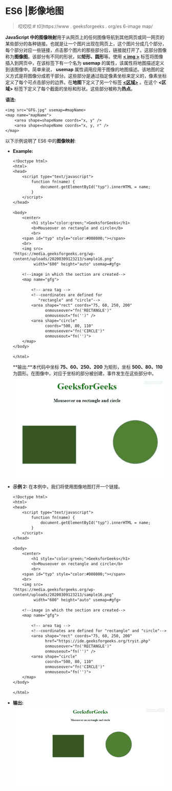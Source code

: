 # ES6 |影像地图

> 哎哎哎:# t0]https://www . geeksforgeeks . org/es 6-image map/

**JavaScript 中的图像映射**用于从网页上的任何图像导航到其他网页或同一网页的某些部分的各种链接。也就是让一个图片出现在网页上，这个图片分成几个部分，每个部分对应一些链接，点击那个图片的那些部分后，链接就打开了。这部分图像称为**图像图**。该部分有不同的形状，如**矩形、圆形**等。使用 **[< img >](https://www.geeksforgeeks.org/html-images/)** 标签将图像插入到网页中，在该标签下有一个名为 **usemap** 的属性，该属性将地图描述定义到该图像中。简单来说， **usemap** 属性调用应用于图像的地图描述。该地图的定义方式是将图像分成若干部分。这些部分是通过指定像素坐标来定义的，像素坐标定义了每个可点击部分的边界。在**地图**下定义了另一个标签 **[<区域>](https://www.geeksforgeeks.org/html-area-tag/)** 。在这个 **<区域>** 标签下定义了每个截面的坐标和形状。这些部分被称为**热点**。

**语法:**

```
<img src="GFG.jpg" usemap=#mapName>
<map name="mapName">
    <area shape=shapeName coords="x, y" />
    <area shape=shapeName coords="x, y, r" />
</map>
```

以下示例说明了 ES6 中的**图像映射**:

*   **Example:**

    ```
    <!Doctype html>
    <html>
    <head>
        <script type="text/javascript">
            function fn(name) {
                document.getElementById("typ").innerHTML = name;
            }
        </script>
    </head>

    <body>
        <center>
            <h1 style="color:green;">GeeksforGeeks</h1>
            <b>Mouseover on rectangle and circle</b>
            <br>
        <span id="typ" style="color:#008000;"></span>
        <br>
        <img src=
    "https://media.geeksforgeeks.org/wp-content/uploads/20200309123213/sample16.png"
             width="600" height="auto" usemap=#gfg>

        <!--image in which the section are created-->
        <map name="gfg">

            <!-- area tag -->
            <!--coordinates are defined for
               "rectangle" and "circle"-->
            <area shape="rect" coords="75, 60, 250, 200"
                  onmouseover="fn('RECTANGLE')" 
                  onmouseout="fn('')" />
            <area shape="circle" 
                  coords="500, 80, 110" 
                  onmouseover="fn('CIRCLE')" 
                  onmouseout="fn('')">
        </map>
    </body>

    </html>
    ```

    **输出:**本代码中坐标 **75、60、250、200** 为矩形，坐标 **500、80、110** 为圆形。在图像中，对应于坐标的部分被创建，事件发生在这些部分中。![](img/53f536d686619b0b9b11b969a02a6646.png)

*   **示例 2:** 在本例中，我们将使用图像地图打开一个链接。

    ```
    <!Doctype html>
    <html>
    <head>
        <script type="text/javascript">
            function fn(name) {
                document.getElementById("typ").innerHTML = name;
            }
        </script>
    </head>

    <body>
        <center>
            <h1 style="color:green;">GeeksforGeeks</h1>
            <b>Mouseover on rectangle and circle</b>
            <br>
        <span id="typ" style="color:#008000;"></span>
        <br>
        <img src=
    "https://media.geeksforgeeks.org/wp-content/uploads/20200309123213/sample16.png"
             width="600" height="auto" usemap=#gfg>

        <!--image in which the section are created-->
        <map name="gfg">

            <!-- area tag -->
            <!--coordinates are defined for "rectangle" and "circle"-->
            <area shape="rect" coords="75, 60, 250, 200"
                  href="https://ide.geeksforgeeks.org/tryit.php"
                  onmouseover="fn('RECTANGLE')" 
                  onmouseout="fn('')" />
            <area shape="circle" 
                  coords="500, 80, 110" 
                  onmouseover="fn('CIRCLE')" 
                  onmouseout="fn('')">
        </map>
    </body>

    </html>           
    ```

*   **输出:** ![](img/8341a0bae2ca1be25efb714d2ebbfb84.png)